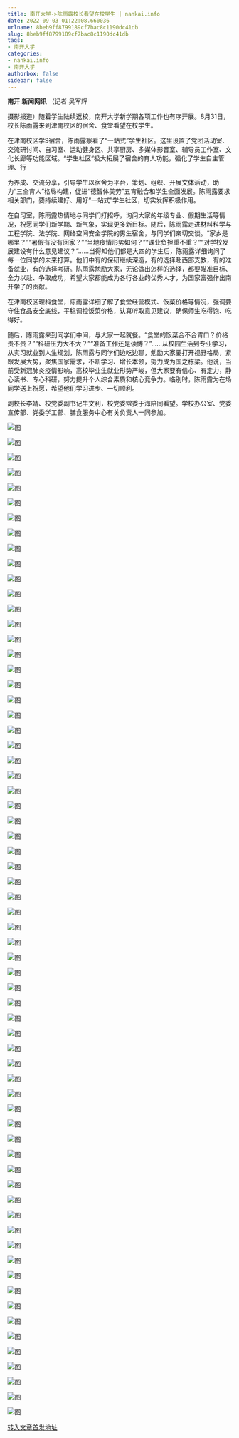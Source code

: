 ```yaml
---
title: 南开大学->陈雨露校长看望在校学生 | nankai.info
date: 2022-09-03 01:22:08.660036
urlname: 8beb9ff8799189cf7bac8c1190dc41db
slug: 8beb9ff8799189cf7bac8c1190dc41db
tags: 
- 南开大学
categories:
- nankai.info
- 南开大学
authorbox: false
sidebar: false
---
```

**南开** **新闻网讯** （记者 吴军辉

摄影报道）随着学生陆续返校，南开大学新学期各项工作也有序开展。8月31日，校长陈雨露来到津南校区的宿舍、食堂看望在校学生。

在津南校区学9宿舍，陈雨露察看了“一站式”学生社区。这里设置了党团活动室、交流研讨间、自习室、运动健身区、共享厨房、多媒体影音室、辅导员工作室、文化长廊等功能区域。“学生社区”极大拓展了宿舍的育人功能，强化了学生自主管理、行
<!--more-->
为养成、交流分享，引导学生以宿舍为平台，策划、组织、开展文体活动，助力“三全育人”格局构建，促进“德智体美劳”五育融合和学生全面发展。陈雨露要求相关部门，要持续建好、用好“一站式”学生社区，切实发挥积极作用。

在自习室，陈雨露热情地与同学们打招呼，询问大家的年级专业、假期生活等情况，祝愿同学们新学期、新气象，实现更多新目标。随后，陈雨露走进材料科学与工程学院、法学院、网络空间安全学院的男生宿舍，与同学们亲切交谈。“家乡是哪里？”“暑假有没有回家？”“当地疫情形势如何？”“课业负担重不重？”“对学校发展建设有什么意见建议？”……当得知他们都是大四的学生后，陈雨露详细询问了每一位同学的未来打算。他们中有的保研继续深造，有的选择赴西部支教，有的准备就业，有的选择考研。陈雨露勉励大家，无论做出怎样的选择，都要瞄准目标、全力以赴、争取成功，希望大家都能成为各行各业的优秀人才，为国家富强作出南开学子的贡献。

在津南校区理科食堂，陈雨露详细了解了食堂经营模式、饭菜价格等情况，强调要守住食品安全底线，平稳调控饭菜价格，认真听取意见建议，确保师生吃得饱、吃得好。

随后，陈雨露来到同学们中间，与大家一起就餐。“食堂的饭菜合不合胃口？价格贵不贵？”“科研压力大不大？”“准备工作还是读博？”……从校园生活到专业学习，从实习就业到人生规划，陈雨露与同学们边吃边聊，勉励大家要打开视野格局，紧跟发展大势，聚焦国家需求，不断学习、增长本领，努力成为国之栋梁。他说，当前受新冠肺炎疫情影响，高校毕业生就业形势严峻，但大家要有信心、有定力，静心读书、专心科研，努力提升个人综合素质和核心竞争力。临别时，陈雨露为在场同学送上祝愿，希望他们学习进步、一切顺利。

副校长李靖、校党委副书记牛文利，校党委常委于海陪同看望。学校办公室、党委宣传部、党委学工部、膳食服务中心有关负责人一同参加。

![图](http://news.nankai.edu.cn/ywsd/system/2022/09/01/g)

![图](http://news.nankai.edu.cn/ywsd/system/2022/09/01/n)

![图](http://news.nankai.edu.cn/ywsd/system/2022/09/01/p)

![图](http://news.nankai.edu.cn/ywsd/system/2022/09/01/)

![图](http://news.nankai.edu.cn/ywsd/system/2022/09/01/2)

![图](http://news.nankai.edu.cn/ywsd/system/2022/09/01/c)

![图](http://news.nankai.edu.cn/ywsd/system/2022/09/01/9)

![图](http://news.nankai.edu.cn/ywsd/system/2022/09/01/f)

![图](http://news.nankai.edu.cn/ywsd/system/2022/09/01/d)

![图](http://news.nankai.edu.cn/ywsd/system/2022/09/01/f)

![图](http://news.nankai.edu.cn/ywsd/system/2022/09/01/f)

![图](http://news.nankai.edu.cn/ywsd/system/2022/09/01/e)

![图](http://news.nankai.edu.cn/ywsd/system/2022/09/01/_)

![图](http://news.nankai.edu.cn/ywsd/system/2022/09/01/6)

![图](http://news.nankai.edu.cn/ywsd/system/2022/09/01/6)

![图](http://news.nankai.edu.cn/ywsd/system/2022/09/01/5)

![图](http://news.nankai.edu.cn/ywsd/system/2022/09/01/7)

![图](http://news.nankai.edu.cn/ywsd/system/2022/09/01/4)

![图](http://news.nankai.edu.cn/ywsd/system/2022/09/01/0)

![图](http://news.nankai.edu.cn/ywsd/system/2022/09/01/0)

![图](http://news.nankai.edu.cn/ywsd/system/2022/09/01/0)

![图](http://news.nankai.edu.cn/ywsd/system/2022/09/01/3)

![图](http://news.nankai.edu.cn/ywsd/system/2022/09/01/0)

![图](http://news.nankai.edu.cn/ywsd/system/2022/09/01/0)

![图](http://news.nankai.edu.cn/)

![图](http://news.nankai.edu.cn/ywsd/system/2022/09/01/5)

![图](http://news.nankai.edu.cn/ywsd/system/2022/09/01/7)

![图](http://news.nankai.edu.cn/ywsd/system/2022/09/01/4)

![图](http://news.nankai.edu.cn/)

![图](http://news.nankai.edu.cn/ywsd/system/2022/09/01/0)

![图](http://news.nankai.edu.cn/ywsd/system/2022/09/01/0)

![图](http://news.nankai.edu.cn/ywsd/system/2022/09/01/0)

![图](http://news.nankai.edu.cn/)

![图](http://news.nankai.edu.cn/ywsd/system/2022/09/01/3)

![图](http://news.nankai.edu.cn/ywsd/system/2022/09/01/0)

![图](http://news.nankai.edu.cn/ywsd/system/2022/09/01/0)

![图](http://news.nankai.edu.cn/)

![图](http://news.nankai.edu.cn/ywsd/system/2022/09/01/c)

![图](http://news.nankai.edu.cn/ywsd/system/2022/09/01/i)

![图](http://news.nankai.edu.cn/ywsd/system/2022/09/01/p)

![图](http://news.nankai.edu.cn/)

![图](http://news.nankai.edu.cn/ywsd/system/2022/09/01/n)

![图](http://news.nankai.edu.cn/ywsd/system/2022/09/01/c)

![图](http://news.nankai.edu.cn/ywsd/system/2022/09/01/)

![图](http://news.nankai.edu.cn/ywsd/system/2022/09/01/u)

![图](http://news.nankai.edu.cn/ywsd/system/2022/09/01/d)

![图](http://news.nankai.edu.cn/ywsd/system/2022/09/01/e)

![图](http://news.nankai.edu.cn/ywsd/system/2022/09/01/)

![图](http://news.nankai.edu.cn/ywsd/system/2022/09/01/i)

![图](http://news.nankai.edu.cn/ywsd/system/2022/09/01/a)

![图](http://news.nankai.edu.cn/ywsd/system/2022/09/01/k)

![图](http://news.nankai.edu.cn/ywsd/system/2022/09/01/n)

![图](http://news.nankai.edu.cn/ywsd/system/2022/09/01/a)

![图](http://news.nankai.edu.cn/ywsd/system/2022/09/01/n)

![图](http://news.nankai.edu.cn/ywsd/system/2022/09/01/)

![图](http://news.nankai.edu.cn/ywsd/system/2022/09/01/s)

![图](http://news.nankai.edu.cn/ywsd/system/2022/09/01/w)

![图](http://news.nankai.edu.cn/ywsd/system/2022/09/01/e)

![图](http://news.nankai.edu.cn/ywsd/system/2022/09/01/n)

![图](http://news.nankai.edu.cn/)

![图](http://news.nankai.edu.cn/)

![图](http://news.nankai.edu.cn/ywsd/system/2022/09/01/:)

![图](http://news.nankai.edu.cn/ywsd/system/2022/09/01/p)

![图](http://news.nankai.edu.cn/ywsd/system/2022/09/01/t)

![图](http://news.nankai.edu.cn/ywsd/system/2022/09/01/t)

![图](http://news.nankai.edu.cn/ywsd/system/2022/09/01/h)

[转入文章首发地址](http://news.nankai.edu.cn/ywsd/system/2022/09/01/030052649.shtml)